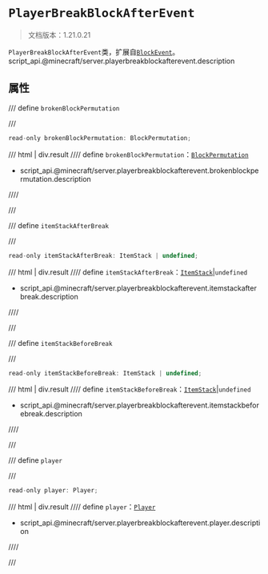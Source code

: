 # `PlayerBreakBlockAfterEvent`

> 文档版本：1.21.0.21

`PlayerBreakBlockAfterEvent`类，扩展自[`BlockEvent`](./blockevent.md)。script_api.@minecraft/server.playerbreakblockafterevent.description

## 属性

/// define
`brokenBlockPermutation`


///

```js
read-only brokenBlockPermutation: BlockPermutation;
```

/// html | div.result
//// define
`brokenBlockPermutation`：[`BlockPermutation`](./blockpermutation.md)

- script_api.@minecraft/server.playerbreakblockafterevent.brokenblockpermutation.description


////

///


/// define
`itemStackAfterBreak`


///

```js
read-only itemStackAfterBreak: ItemStack | undefined;
```

/// html | div.result
//// define
`itemStackAfterBreak`：[`ItemStack`](./itemstack.md)|`undefined`

- script_api.@minecraft/server.playerbreakblockafterevent.itemstackafterbreak.description


////

///


/// define
`itemStackBeforeBreak`


///

```js
read-only itemStackBeforeBreak: ItemStack | undefined;
```

/// html | div.result
//// define
`itemStackBeforeBreak`：[`ItemStack`](./itemstack.md)|`undefined`

- script_api.@minecraft/server.playerbreakblockafterevent.itemstackbeforebreak.description


////

///


/// define
`player`


///

```js
read-only player: Player;
```

/// html | div.result
//// define
`player`：[`Player`](./player.md)

- script_api.@minecraft/server.playerbreakblockafterevent.player.description


////

///

